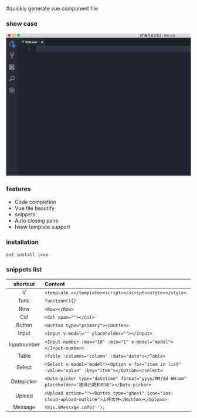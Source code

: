 #quickly generate vue component file

### show case

![demo](https://raw.githubusercontent.com/dainash/ivue/master/images/record.gif)

### features

- Code completion
- Vue file beautify
- snippets
- Auto closing pairs
- Iview template support

### installation

```
ext install ivue
```

### snippets list

|  shortcut   | Content                                  |
| :---------: | :--------------------------------------- |
|      V      | `<template ></template><script></script><style></style>` |
|    func     | `function(){}`                             |
|     Row     | `<Row></Row>`                              |
|     Col     | `<Col span=""></Col>`                      |
|   Button    | `<Button type="primary"></Button>`         |
|    Input    | `<Input v-model="" placeholder=""></Input>` |
| Inputnumber | `<Input-number :max="10" :min="1" v-model="model"></Input-number>` |
|    Table    | `<Table :columns="column" :data="data"></Table>` |
|   Select    | `<Select v-model="model"><Option v-for="item in list" :value="value" :key="item"></Option></Select>` |
| Datepicker  | `<Date-picker type="datetime" format="yyyy/MM/dd HH:mm" placeholder="选择日期和时间"></Date-picker>` |
|   Upload    | `<Upload action=""><Button type="ghost" icon="ios-cloud-upload-outline">上传文件</Button></Upload>` |
|   Message   | `this.$Message.info('');`                  |

